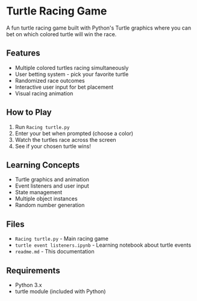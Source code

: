 # Turtle Racing Game

A fun turtle racing game built with Python's Turtle graphics where you can bet on which colored turtle will win the race.

## Features
- Multiple colored turtles racing simultaneously
- User betting system - pick your favorite turtle
- Randomized race outcomes
- Interactive user input for bet placement
- Visual racing animation

## How to Play
1. Run `Racing turtle.py`
2. Enter your bet when prompted (choose a color)
3. Watch the turtles race across the screen
4. See if your chosen turtle wins!

## Learning Concepts
- Turtle graphics and animation
- Event listeners and user input
- State management
- Multiple object instances
- Random number generation

## Files
- `Racing turtle.py` - Main racing game
- `turtle event listeners.ipynb` - Learning notebook about turtle events
- `readme.md` - This documentation

## Requirements
- Python 3.x
- turtle module (included with Python)